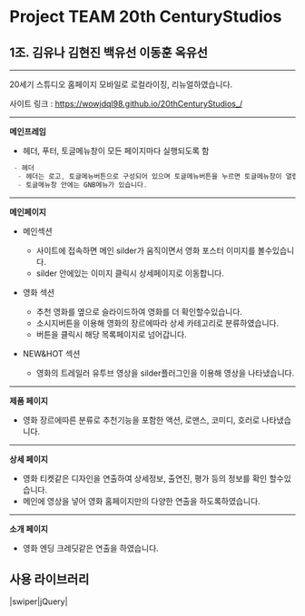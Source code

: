 # Project TEAM 20th CenturyStudios

## 1조. 김유나 김현진 백유선 이동훈 옥유선

-----------------
20세기 스튜디오 홈페이지 모바일로 로컬라이징, 리뉴얼하였습니다.

사이트 링크 : https://wowjdql98.github.io/20thCenturyStudios_/

-----------------
**메인프레임**

* 헤더, 푸터, 토글메뉴창이 모든 페이지마다 실행되도록 함
```c
 - 헤더
  - 헤더는 로고, 토글메뉴버튼으로 구성되어 있으며 토글메뉴버튼을 누르면 토글메뉴창이 열립니다.
  - 토글메뉴창 안에는 GNB메뉴가 있습니다.
```

------------------
**메인페이지**

* 메인섹션
  - 사이트에 접속하면 메인 silder가 움직이면서 영화 포스터 이미지를 볼수있습니다.
  - silder 안에있는 이미지 클릭시 상세페이지로 이동합니다.

* 영화 섹션
  - 추천 영화를 옆으로 슬라이드하여 영화를 더 확인할수있습니다.
  - 소시지버튼을 이용해 영화의 장르에따라 상세 카테고리로 분류하였습니다.
  - 버튼을 클릭시 해당 목록페이지로 넘어갑니다.

* NEW&HOT 섹션
  - 영화의 트레일러 유투브 영상을 silder플러그인을 이용해 영상을 나타냈습니다.


------------------
**제품 페이지**

* 영화 장르에따른 분류로 추천기능을 포함한 액션, 로맨스, 코미디, 호러로 나타냈습니다.
------------------
**상세 페이지**

* 영화 티켓같은 디자인을 연출하여 상세정보, 출연진, 평가 등의 정보를 확인 할수있습니다.
* 메인에 영상을 넣어 영화 홈페이지만의 다양한 연출을 하도록하였습니다.

------------------
**소개 페이지**

* 영화 엔딩 크레딧같은 연출을 하였습니다.


## 사용 라이브러리
|swiper|jQuery|




